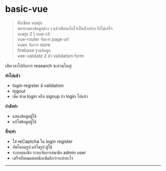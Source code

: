 # basic-vue

> ฝึกเขียน vuejs <br>
> พยายามหาข้อมูลต่าง ๆ แล้วเขียนเก็บไว้เป็นตัวอย่าง ยังไม่เสร็จ <br>
> vuejs 2 | vue-cli <br>
> vue-router จัดการ page url<br>
> vuex จัดการ store <br>
> firebase ฐานข้อมูล <br>
> vee-validate 2 ตัว validation form <br>

เสียเวลาไปกับการ research ซะส่วนใหญ่

**ทำไปแล้ว**

- login register มี validation
- logout
- เช็ค ห้าม login หรือ signup ถ้า login ไปแล้ว

**กำลังทำ**

- แสดงข้อมูลผู้ใช้
- แก้ไขข้อมูลผู้ใช้

**ที่จะทำ**
- ใส่ reCaptcha ใน login register
- อัพโหลดรูป แก้ไขรูป ผู้ใช้
- ระบบสมาชิก ระบบจัดการสมาชิก admin user
- เสร็จทั้งหมดค่อยนึกเพิ่มอีกว่าจะทำอะไร

---
